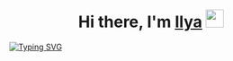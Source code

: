 <h1 align="center">Hi there, I'm <a href="https://t.me/newcower" target="_blank">Ilya</a> 
<img src="https://github.com/blackcater/blackcater/raw/main/images/Hi.gif" height="32"/></h1>
<a href="https://git.io/typing-svg"><img src="https://readme-typing-svg.herokuapp.com?font=Rubik&size=18&pause=1000&color=23F775&center=true&width=800&lines=Beginner+JS+developer+on+React.js%2C+React-Native" alt="Typing SVG" /></a>
